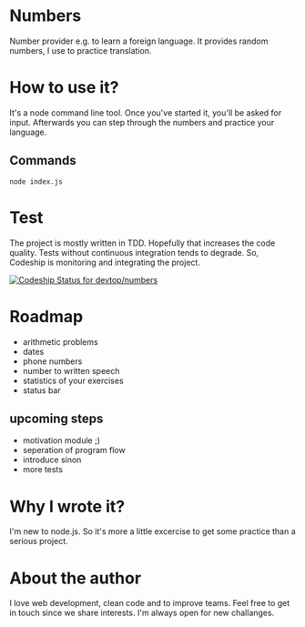 # Numbers
Number provider e.g. to learn a foreign language.
It provides random numbers, I use to practice translation.

# How to use it?
It's a node command line tool.
Once you've started it, you'll be asked for input.
Afterwards you can step through the numbers and practice your language.
## Commands
```
node index.js
```

# Test
The project is mostly written in TDD.
Hopefully that increases the code quality.
Tests without continuous integration tends to degrade.
So, Codeship is monitoring and integrating the project.

[ ![Codeship Status for devtop/numbers](https://codeship.com/projects/e8f4c5c0-e86a-0132-ab79-0e94167ad564/status?branch=master)](https://codeship.com/projects/82803)

# Roadmap
* arithmetic problems
* dates
* phone numbers
* number to written speech
* statistics of your exercises
* status bar

## upcoming steps
* motivation module ;)
* seperation of program flow
* introduce sinon
* more tests

# Why I wrote it?
I'm new to node.js.
So it's more a little excercise to get some practice than a serious project.

# About the author
I love web development, clean code and to improve teams.
Feel free to get in touch since we share interests.
I'm always open for new challanges.
